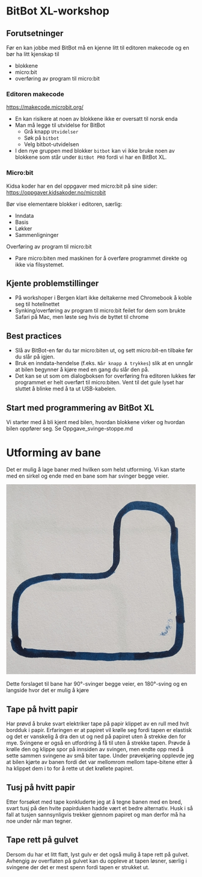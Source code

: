 # BitBot XL-workshop

## Forutsetninger
Før en kan jobbe med BitBot må en kjenne litt til editoren makecode og en bør ha litt kjenskap til 
- blokkene
- micro:bit
- overføring av program til micro:bit

### Editoren makecode

https://makecode.microbit.org/

* En kan risikere at noen av blokkene ikke er oversatt til norsk enda
* Man må legge til utvidelse for BitBot
  - Grå knapp `Utvidelser`
  - Søk på `bitbot`
  - Velg bitbot-utvidelsen
* I den nye gruppen med blokker `bitbot` kan vi ikke bruke noen av blokkene som står under `BitBot PRO` fordi vi har en BitBot XL.

### Micro:bit
Kidsa koder har en del oppgaver med micro:bit på sine sider: https://oppgaver.kidsakoder.no/microbit

Bør vise elementære blokker i editoren, særlig:
* Inndata
* Basis
* Løkker
* Sammenligninger

Overføring av program til micro:bit
* Pare micro:biten med maskinen for å overføre programmet direkte og ikke via filsystemet.


## Kjente problemstillinger
* På workshoper i Bergen klart ikke deltakerne med Chromebook å koble seg til hotellnettet
* Synking/overføring av program til micro:bit feilet for dem som brukte Safari på Mac, men løste seg hvis de byttet til chrome

## Best practices
* Slå av BitBot-en før du tar micro:biten ut, og sett micro:bit-en tilbake før du slår på igjen.
* Bruk en inndata-hendelse (f.eks. `Når knapp A trykkes`) slik at en unngår at bilen begynner å kjøre med en gang du slår den på.
* Det kan se ut som om dialogboksen for overføring fra editoren lukkes før programmet er helt overført til micro:biten. Vent til det gule lyset har sluttet å blinke med å ta ut USB-kabelen.

## Start med programmering av BitBot XL

Vi starter med å bli kjent med bilen, hvordan blokkene virker og hvordan bilen oppfører seg.
Se Oppgave_svinge-stoppe.md

# Utforming av bane
Det er mulig å lage baner med hvilken som helst utforming. Vi kan starte med en sirkel og ende med en bane som har svinger begge veier.

![width:200px](bane.jpg)

Dette forslaget til bane har 90°-svinger begge veier, en 180°-sving og en langside hvor det er mulig å kjøre

## Tape på hvitt papir
Har prøvd å bruke svart elektriker tape på papir klippet av en rull med hvit bordduk i papir. Erfaringen er at papiret vil krølle seg fordi tapen er elastisk og det er vanskelig å dra den ut og ned på papiret uten å strekke den for mye. Svingene er også en utfordring å få til uten å strekke tapen. Prøvde å krølle den og klippe spor på innsiden av svingen, men endte opp med å sette sammen svingene av små biter tape. Under prøvekjøring opplevde jeg at bilen kjørte av banen fordi det var mellomrom mellom tape-bitene etter å ha klippet dem i to for å rette ut det krøllete papiret.

## Tusj på hvitt papir
Etter forsøket med tape konkluderte jeg at å tegne banen med en bred, svart tusj på den hvite papirduken hadde vært et bedre alternativ. Husk i så fall at tusjen sannsynligvis trekker gjennom papiret og man derfor må ha noe under når man tegner.

## Tape rett på gulvet
Dersom du har et litt flatt, lyst gulv er det også mulig å tape rett på gulvet. Avhengig av overflaten på gulvet kan du oppleve at tapen løsner, særlig i svingene der det er mest spenn fordi tapen er strukket ut.